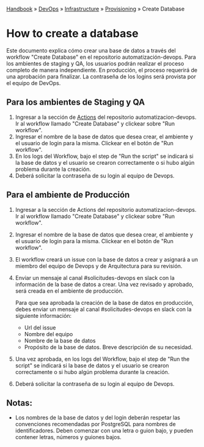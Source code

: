 [Handbook](/readme.md) » [DevOps](/devops/readme.md) » [Infrastructure](/devops/infrastructure/readme.md) » [Provisioning](/devops/infrastructure/provisioning/readme.md) » Create Database

# How to create a database
Este documento explica cómo crear una base de datos a través del workflow "Create Database" en el repositorio automatización-devops. Para los ambientes de staging y QA, los usuarios podrán realizar el proceso completo de manera independiente. En producción, el proceso requerirá de una aprobación para finalizar. La contraseña de los logins será provista por el equipo de DevOps.

## Para los ambientes de Staging y QA
1. Ingresar a la sección de [Actions](https://github.com/agendapro/automatizacion-devops/actions) del repositorio automatizacion-devops. Ir al workflow llamado "Create Database" y clickear sobre "Run workflow". 
2. Ingresar el nombre de la base de datos que desea crear, el ambiente y el usuario de login para la misma. Clickear en el botón de "Run workflow".
3. En los logs del Workflow, bajo el step de "Run the script" se indicará si la base de datos y el usuario se crearon correctamente o si hubo algún problema durante la creación.
4. Deberá solicitar la contraseña de su login al equipo de Devops.


## Para el ambiente de Producción
1. Ingresar a la sección de Actions del repositorio automatizacion-devops. Ir al workflow llamado "Create Database" y clickear sobre "Run workflow".
2. Ingresar el nombre de la base de datos que desea crear, el ambiente y el usuario de login para la misma. Clickear en el botón de "Run workflow".
3. El workflow creará un issue con la base de datos a crear y asignará a un miembro del equipo de Devops y de Arquitectura para su revisión.
4. Enviar un mensaje al canal #solicitudes-devops en slack con la información de la base de datos a crear. Una vez revisado y aprobado, será creada en el ambiente de producción.

    Para que sea aprobada la creación de la base de datos en producción, debes enviar un mensaje al canal #solicitudes-devops en slack con la siguiente información:
    - Url del issue
    - Nombre del equipo
    - Nombre de la base de datos
    - Propósito de la base de datos. Breve descripción de su necesidad.

6. Una vez aprobada, en los logs del Workflow, bajo el step de "Run the script" se indicará si la base de datos y el usuario se crearon correctamente o si hubo algún problema durante la creación.
7. Deberá solicitar la contraseña de su login al equipo de Devops.


## Notas: 
- Los nombres de la base de datos y del login deberán respetar las convenciones recomendadas por PostgreSQL para nombres de identificadores. Deben comenzar con una letra o guion bajo, y pueden contener letras, números y guiones bajos.
